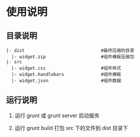 # 使用说明

## 目录说明


```
|- dist                             #最终压缩的目录
  |- widget.zip                     #组件模板压缩包
|- src
  |- widget.css                     #组件样式
  |- widget.handlebars              #组件模板
  |- widget.json                    #组件数据

```


## 运行说明

1. 运行 grunt 或 grunt server 启动服务

2. 运行 grunt build 打包 src 下的文件到 dist 目录下




